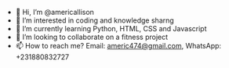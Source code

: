 - 👋 Hi, I’m @americallison
- 👀 I’m interested in coding and knowledge sharng
- 🌱 I’m currently learning Python, HTML, CSS and Javascript
- 💞️ I’m looking to collaborate on a fitness project
- 📫 How to reach me? Email: americ474@gmail.com, WhatsApp: +231880832727

<!---
americallison/americallison is a ✨ special ✨ repository because its `README.md` (this file) appears on your GitHub profile.
You can click the Preview link to take a look at your changes.
--->
